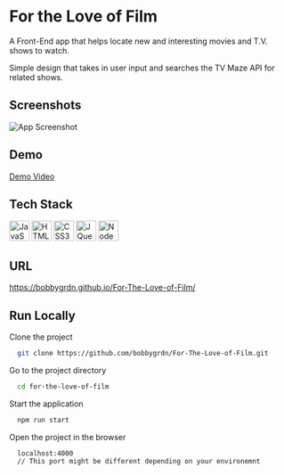 # For the Love of Film

A Front-End app that helps locate new and interesting movies and T.V. shows to watch.

Simple design that takes in user input and searches the TV Maze API for related shows.

## Screenshots

![App Screenshot](https://user-images.githubusercontent.com/96712943/192338743-fa446254-f482-4b6f-9651-38efa7be5cf1.jpg)

## Demo

[Demo Video](https://user-images.githubusercontent.com/96712943/198344285-321b0011-5f3d-46a1-818a-1e1c2bbfcabf.mp4)

## Tech Stack

<p align="left">
<a href="https://developer.mozilla.org/en-US/docs/Web/JavaScript" target="_blank" rel="noreferrer"><img src="https://raw.githubusercontent.com/danielcranney/readme-generator/main/public/icons/skills/javascript-colored.svg" width="36" height="36" alt="JavaScript" /></a>
<a href="https://developer.mozilla.org/en-US/docs/Glossary/HTML5" target="_blank" rel="noreferrer"><img src="https://raw.githubusercontent.com/danielcranney/readme-generator/main/public/icons/skills/html5-colored.svg" width="36" height="36" alt="HTML5" /></a>
<a href="https://www.w3.org/TR/CSS/#css" target="_blank" rel="noreferrer"><img src="https://raw.githubusercontent.com/danielcranney/readme-generator/main/public/icons/skills/css3-colored.svg" width="36" height="36" alt="CSS3" /></a>
<a href="https://jquery.com/" target="_blank" rel="noreferrer"><img src="https://raw.githubusercontent.com/danielcranney/readme-generator/main/public/icons/skills/jquery-colored.svg" width="36" height="36" alt="JQuery" /></a>
<a href="https://nodejs.org/en/" target="_blank" rel="noreferrer"><img src="https://raw.githubusercontent.com/danielcranney/readme-generator/main/public/icons/skills/nodejs-colored.svg" width="36" height="36" alt="NodeJS" /></a>
</p>

## URL
https://bobbygrdn.github.io/For-The-Love-of-Film/

## Run Locally

Clone the project

```bash
  git clone https://github.com/bobbygrdn/For-The-Love-of-Film.git
```

Go to the project directory

```bash
  cd for-the-love-of-film
```

Start the application
```bash
  npm run start
```

Open the project in the browser
```
  localhost:4000
  // This port might be different depending on your environemnt
```
